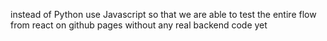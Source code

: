 instead of Python use Javascript so that we are able to test the entire flow from react on github pages without any real backend code yet
